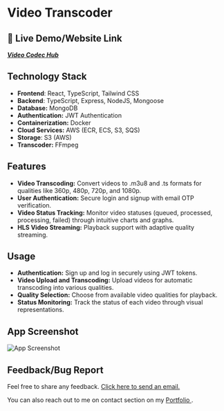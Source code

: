 # Video Transcoder

## 🔗 Live Demo/Website Link

[ **_Video Codec Hub_** ](https://video-codec-hub.vercel.app)

## Technology Stack

- **Frontend**: React, TypeScript, Tailwind CSS
- **Backend**: TypeScript, Express, NodeJS, Mongoose
- **Database:** MongoDB
- **Authentication:** JWT Authentication
- **Containerization:** Docker
- **Cloud Services:** AWS (ECR, ECS, S3, SQS)
- **Storage**: S3 (AWS)
- **Transcoder:** FFmpeg

## Features

- **Video Transcoding:** Convert videos to .m3u8 and .ts formats for qualities like 360p, 480p, 720p, and 1080p.
- **User Authentication:** Secure login and signup with email OTP verification.
- **Video Status Tracking:** Monitor video statuses (queued, processed, processing, failed) through intuitive charts and graphs.
- **HLS Video Streaming:** Playback support with adaptive quality streaming.

## Usage

- **Authentication:** Sign up and log in securely using JWT tokens.
- **Video Upload and Transcoding:** Upload videos for automatic transcoding into various qualities.
- **Quality Selection:** Choose from available video qualities for playback.
- **Status Monitoring:** Track the status of each video through visual representations.

## App Screenshot

![App Screenshot](https://res.cloudinary.com/dljphaz94/image/upload/v1719793160/video-transcoder_bzsoub.png)

## Feedback/Bug Report

Feel free to share any feedback. [Click here to send an email.](mailto:amanhacks4u@gmail.com)

You can also reach out to me on contact section on my [ Portfolio ](https://portfolio-aman-singh.netlify.app).
